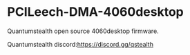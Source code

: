 # PCILeech-DMA-4060desktop
Quantumstealth open source 4060desktop firmware.

Quantumstealth discord:https://discord.gg/qstealth
